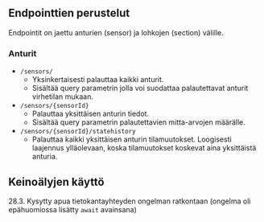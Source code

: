 ## Endpointtien perustelut

Endpointit on jaettu anturien (sensor) ja lohkojen (section) välille.

### Anturit
- `/sensors/`
  - Yksinkertaisesti palauttaa kaikki anturit.
  - Sisältää query parametrin jolla voi suodattaa palautettavat anturit virhetilan mukaan.
- `/sensors/{sensorId}`
  - Palauttaa yksittäisen anturin tiedot.
  - Sisältää query parametrin palautettavien mitta-arvojen määrälle.
- `/sensors/{sensorId}/statehistory`
  - Palauttaa kaikki yksittäisen anturin tilamuutokset. Loogisesti laajennus ylläolevaan, koska tilamuutokset koskevat aina yksittäistä anturia.

## Keinoälyjen käyttö

28.3. Kysytty apua tietokantayhteyden ongelman ratkontaan (ongelma oli epähuomiossa lisätty `await` avainsana)